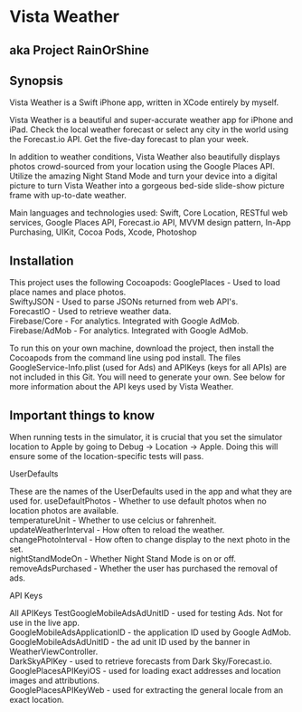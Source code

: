 # Vista Weather
## aka Project RainOrShine

## Synopsis

Vista Weather is a Swift iPhone app, written in XCode entirely by myself.

Vista Weather is a beautiful and super-accurate weather app for iPhone and iPad. Check the local weather forecast or select any city in the world using the Forecast.io API. Get the five-day forecast to plan your week.

In addition to weather conditions, Vista Weather also beautifully displays photos crowd-sourced from your location using the Google Places API. Utilize the amazing Night Stand Mode and turn your device into a digital picture to turn Vista Weather into a gorgeous bed-side slide-show picture frame with up-to-date weather.  

Main languages and technologies used: Swift, Core Location, RESTful web services, Google Places API, Forecast.io API, MVVM design pattern, In-App Purchasing, UIKit, Cocoa Pods, Xcode, Photoshop


## Installation 

This project uses the following Cocoapods:
GooglePlaces - Used to load place names and place photos.  
SwiftyJSON - Used to parse JSONs returned from web API's.  
ForecastIO - Used to retrieve weather data.  
Firebase/Core - For analytics.  Integrated with Google AdMob.  
Firebase/AdMob - For analytics.  Integrated with Google AdMob.  

To run this on your own machine, download the project, then install the Cocoapods from the command line using pod install.  The files GoogleService-Info.plist (used for Ads) and APIKeys (keys for all APIs) are not included in this Git.  You will need to generate your own.  See below for more information about the API keys used by Vista Weather.


## Important things to know

When running tests in the simulator, it is crucial that you set the simulator location to Apple by going to Debug -> Location -> Apple.  Doing this will ensure some of the location-specific tests will pass.


UserDefaults

These are the names of the UserDefaults used in the app and what they are used for.
  useDefaultPhotos - Whether to use default photos when no location photos are available.  
  temperatureUnit - Whether to use celcius or fahrenheit.  
  updateWeatherInterval - How often to reload the weather.  
  changePhotoInterval - How often to change display to the next photo in the set.  
  nightStandModeOn - Whether Night Stand Mode is on or off.  
  removeAdsPurchased - Whether the user has purchased the removal of ads.  

API Keys

All APIKeys
  TestGoogleMobileAdsAdUnitID - used for testing Ads.  Not for use in the live app.  
  GoogleMobileAdsApplicationID - the application ID used by Google AdMob.  
  GoogleMobileAdsAdUnitID - the ad unit ID used by the banner in WeatherViewController.  
  DarkSkyAPIKey - used to retrieve forecasts from Dark Sky/Forecast.io.  
  GooglePlacesAPIKeyiOS - used for loading exact addresses and location images and attributions.  
  GooglePlacesAPIKeyWeb - used for extracting the general locale from an exact location.  
